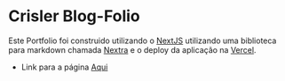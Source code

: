 # Crisler Blog-Folio
Este Portfolio foi construido utilizando o [NextJS]() utilizando uma biblioteca para markdown chamada [Nextra](https://github.com/shuding/nextra) e o deploy da aplicação na [Vercel](https://www.vercel.com).
- Link para a página [Aqui](https://www.crisler.tech)
